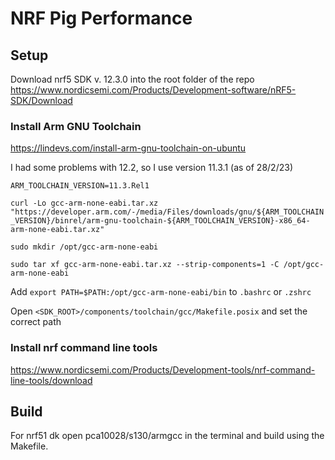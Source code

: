 # NRF Pig Performance

## Setup

Download nrf5 SDK v. 12.3.0 into the root folder of the repo
https://www.nordicsemi.com/Products/Development-software/nRF5-SDK/Download

### Install Arm GNU Toolchain

https://lindevs.com/install-arm-gnu-toolchain-on-ubuntu

I had some problems with 12.2, so I use version 11.3.1 (as of 28/2/23)

`ARM_TOOLCHAIN_VERSION=11.3.Rel1`

`curl -Lo gcc-arm-none-eabi.tar.xz "https://developer.arm.com/-/media/Files/downloads/gnu/${ARM_TOOLCHAIN_VERSION}/binrel/arm-gnu-toolchain-${ARM_TOOLCHAIN_VERSION}-x86_64-arm-none-eabi.tar.xz"`

`sudo mkdir /opt/gcc-arm-none-eabi`

`sudo tar xf gcc-arm-none-eabi.tar.xz --strip-components=1 -C /opt/gcc-arm-none-eabi`

Add `export PATH=$PATH:/opt/gcc-arm-none-eabi/bin` to `.bashrc` or `.zshrc`

Open `<SDK_ROOT>/components/toolchain/gcc/Makefile.posix` and set the correct path

### Install nrf command line tools

https://www.nordicsemi.com/Products/Development-tools/nrf-command-line-tools/download

## Build

For nrf51 dk open pca10028/s130/armgcc in the terminal and build using the Makefile.
